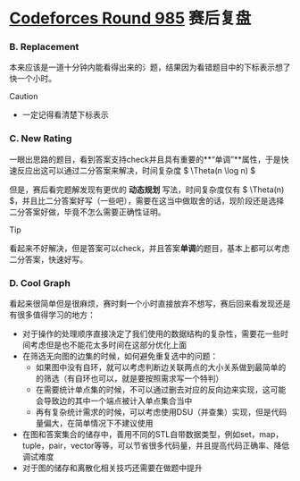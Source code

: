 # [Codeforces Round 985](https://codeforces.com/contest/2029) 赛后复盘

### B. Replacement

本来应该是一道十分钟内能看得出来的氵题，结果因为看错题目中的下标表示想了快一个小时。

> [!caution]
>
> - 一定记得看清楚下标表示

### C. New Rating

一眼出思路的题目，看到答案支持check并且具有重要的**“单调”**属性，于是快速反应出这可以通过二分答案来解决，时间复杂度 $ \Theta(n \log n) $ 

但是，赛后看完题解发现有更优的 **动态规划** 写法，时间复杂度仅有 $ \Theta(n) $，并且比二分答案好写（一些吧），需要在这当中做取舍的话，现阶段还是选择二分答案好做，毕竟不怎么需要正确性证明。

> [!tip] 
>
> 看起来不好解决，但是答案可以check，并且答案**单调**的题目，基本上都可以考虑二分答案，快速好写。

### D. Cool Graph

看起来很简单但是很麻烦，赛时剩一个小时直接放弃不想写，赛后回来看发现还是有很多值得学习的地方：

- 对于操作的处理顺序直接决定了我们使用的数据结构的复杂性，需要花一些时间考虑但是也不能花太多时间在这部分优化上面
- 在筛选无向图的边集的时候，如何避免重复选中的问题：
  - 如果图中没有自环，就可以考虑判断边关联两点的大小关系做到最简单的的筛选（有自环也可以，就是要按照需求写一个特判）
  - 在需要统计单点集的时候，不可以通过删去对应的反向边来实现，这可能会导致边的其中一个端点被计入单点集合当中
  - 再有复杂统计需求的时候，可以考虑使用DSU（并查集）实现，但是代码量偏大，在简单情况下不建议使用
- 在图和答案集合的储存中，善用不同的STL自带数据类型，例如set，map，tuple，pair，vector等等，可以节省很多代码量，并且提高代码正确率、降低调试难度
- 对于图的储存和离散化相关技巧还需要在做题中提升